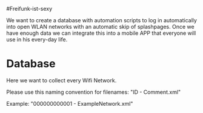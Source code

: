 #Freifunk-ist-sexy

We want to create a database with automation scripts to log in automatically into open WLAN networks with an automatic skip of splashpages. Once we have enough data we can integrate this into a mobile APP that everyone will use in his every-day life.

# Database

Here we want to collect every Wifi Network.

Please use this naming convention for filenames: "ID - Comment.xml"

Example: "000000000001 - ExampleNetwork.xml"
